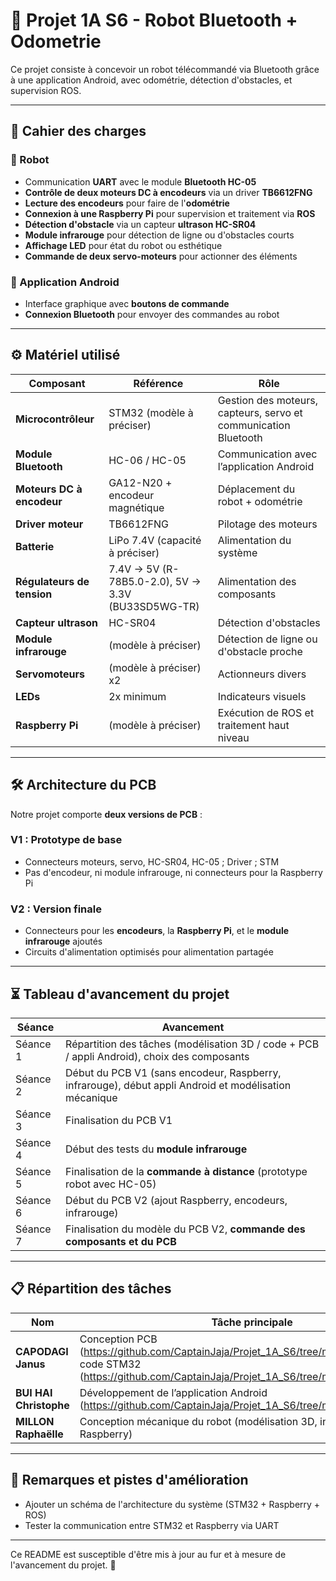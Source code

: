 # 🚀 Projet 1A S6 - Robot Bluetooth + Odometrie

Ce projet consiste à concevoir un robot télécommandé via Bluetooth grâce à une application Android, avec odométrie, détection d'obstacles, et supervision ROS.

---

## 📌 Cahier des charges

### 🔹 Robot
- Communication **UART** avec le module **Bluetooth HC-05**  
- **Contrôle de deux moteurs DC à encodeurs** via un driver **TB6612FNG**  
- **Lecture des encodeurs** pour faire de l'**odométrie**  
- **Connexion à une Raspberry Pi** pour supervision et traitement via **ROS**  
- **Détection d'obstacle** via un capteur **ultrason HC-SR04**  
- **Module infrarouge** pour détection de ligne ou d'obstacles courts  
- **Affichage LED** pour état du robot ou esthétique  
- **Commande de deux servo-moteurs** pour actionner des éléments  

### 🔹 Application Android
- Interface graphique avec **boutons de commande**  
- **Connexion Bluetooth** pour envoyer des commandes au robot  

---

## ⚙️ Matériel utilisé

| Composant | Référence | Rôle |
|-----------|-----------|-----------|
| **Microcontrôleur** | STM32 (modèle à préciser) | Gestion des moteurs, capteurs, servo et communication Bluetooth |
| **Module Bluetooth** | HC-06 / HC-05 | Communication avec l’application Android |
| **Moteurs DC à encodeur** | GA12-N20 + encodeur magnétique | Déplacement du robot + odométrie |
| **Driver moteur** | TB6612FNG | Pilotage des moteurs |
| **Batterie** | LiPo 7.4V (capacité à préciser) | Alimentation du système |
| **Régulateurs de tension** | 7.4V → 5V (R-78B5.0-2.0), 5V → 3.3V (BU33SD5WG-TR)| Alimentation des composants |
| **Capteur ultrason** | HC-SR04 | Détection d'obstacles |
| **Module infrarouge** | (modèle à préciser) | Détection de ligne ou d'obstacle proche |
| **Servomoteurs** | (modèle à préciser) x2 | Actionneurs divers |
| **LEDs** | 2x minimum | Indicateurs visuels |
| **Raspberry Pi** | (modèle à préciser) | Exécution de ROS et traitement haut niveau |

---

## 🛠 Architecture du PCB

Notre projet comporte **deux versions de PCB** :

### V1 : Prototype de base
- Connecteurs moteurs, servo, HC-SR04, HC-05 ; Driver ; STM
- Pas d'encodeur, ni module infrarouge, ni connecteurs pour la Raspberry Pi

### V2 : Version finale
- Connecteurs pour les **encodeurs**, la **Raspberry Pi**, et le **module infrarouge** ajoutés
- Circuits d'alimentation optimisés pour alimentation partagée

---

## ⏳ Tableau d'avancement du projet

| Séance | Avancement |
|--------|------------|
| Séance 1 | Répartition des tâches (modélisation 3D / code + PCB / appli Android), choix des composants |
| Séance 2 | Début du PCB V1 (sans encodeur, Raspberry, infrarouge), début appli Android et modélisation mécanique |
| Séance 3 | Finalisation du PCB V1 |
| Séance 4 | Début des tests du **module infrarouge** |
| Séance 5 | Finalisation de la **commande à distance** (prototype robot avec HC-05) |
| Séance 6 | Début du PCB V2 (ajout Raspberry, encodeurs, infrarouge) |
| Séance 7 | Finalisation du modèle du PCB V2, **commande des composants et du PCB** |

---

## 📋 Répartition des tâches

| Nom | Tâche principale |
|-----------|----------------|
| **CAPODAGI Janus** | Conception PCB (https://github.com/CaptainJaja/Projet_1A_S6/tree/main/Hardware/PCB),  code STM32 (https://github.com/CaptainJaja/Projet_1A_S6/tree/main/Software/Code)|
| **BUI HAI Christophe** | Développement de l’application Android (https://github.com/CaptainJaja/Projet_1A_S6/tree/main/Application)|
| **MILLON Raphaëlle** | Conception mécanique du robot (modélisation 3D, intégration Raspberry) |

---

## 📝 Remarques et pistes d'amélioration

- Ajouter un schéma de l'architecture du système (STM32 + Raspberry + ROS)
- Tester la communication entre STM32 et Raspberry via UART 

---

Ce README est susceptible d'être mis à jour au fur et à mesure de l'avancement du projet. 🚀